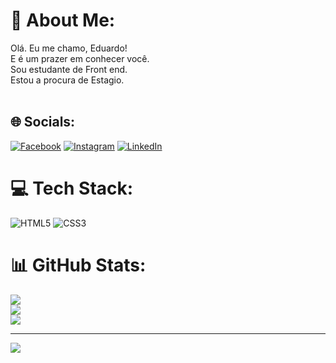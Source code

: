 # 💫 About Me:
Olá. Eu me chamo, Eduardo! <br>E é um prazer em conhecer você.<br>Sou estudante de Front end. <br>Estou a procura  de Estagio.<br><br>


## 🌐 Socials:
[![Facebook](https://img.shields.io/badge/Facebook-%231877F2.svg?logo=Facebook&logoColor=white)](https://facebook.com/https://www.facebook.com/profile.php?id=100028310947411) [![Instagram](https://img.shields.io/badge/Instagram-%23E4405F.svg?logo=Instagram&logoColor=white)](https://instagram.com/https://www.instagram.com/edu021a2/?hl=en) [![LinkedIn](https://img.shields.io/badge/LinkedIn-%230077B5.svg?logo=linkedin&logoColor=white)](https://linkedin.com/in/https://www.linkedin.com/in/jos%C3%A9-eduardo-23a094248) 

# 💻 Tech Stack:
![HTML5](https://img.shields.io/badge/html5-%23E34F26.svg?style=flat&logo=html5&logoColor=white) ![CSS3](https://img.shields.io/badge/css3-%231572B6.svg?style=flat&logo=css3&logoColor=white)
# 📊 GitHub Stats:
![](https://github-readme-stats.vercel.app/api?username=Edu021a2&theme=vision-friendly-dark&hide_border=false&include_all_commits=false&count_private=false)<br/>
![](https://github-readme-streak-stats.herokuapp.com/?user=Edu021a2&theme=vision-friendly-dark&hide_border=false)<br/>
![](https://github-readme-stats.vercel.app/api/top-langs/?username=Edu021a2&theme=vision-friendly-dark&hide_border=false&include_all_commits=false&count_private=false&layout=compact)

---
[![](https://visitcount.itsvg.in/api?id=Edu021a2&icon=0&color=0)](https://visitcount.itsvg.in)

<!-- Proudly created with GPRM ( https://gprm.itsvg.in ) -->